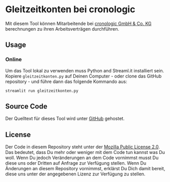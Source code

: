# Gleitzeitkonten bei cronologic
Mit diesem Tool können Mitarbeitende bei [cronologic GmbH & Co. KG](https://www.cronologic.de/) berechnungen zu ihren Arbeitsverträgen durchführen. 

## Usage
### Online
Um das Tool lokal zu verwenden muss Python and Streaml.it installiert sein. 
Kopiere `gleitzeitkonten.py` auf Deinen Computer - oder clone das GitHub repository - und führe dann das folgende Kommando aus:
```shell
streamlit run gleitzeitkonten.py
```

## Source Code
Der Quelltext für dieses Tool wird unter [GitHub](https://github.com/cronologic-de/gleitzeitkonen) gehostet. 

## License

Der Code in diesem Repository steht unter der [Mozilla Public License 2.0](LICENSE). Das bedeutet, dass Du mehr oder weniger mit dem Code tun kannst was Du woll. Wenn Du jedoch Veränderungen an dem Code vornimmst musst Du diese uns oder Dritten auf Anfrage zur Verfügung stellen.
Wenn Du Änderungen an diesem Repository vornimmst, erklärst Du Dich damit bereit, diese uns unter der angegebenen Lizenz zur Verfügung zu stellen.
